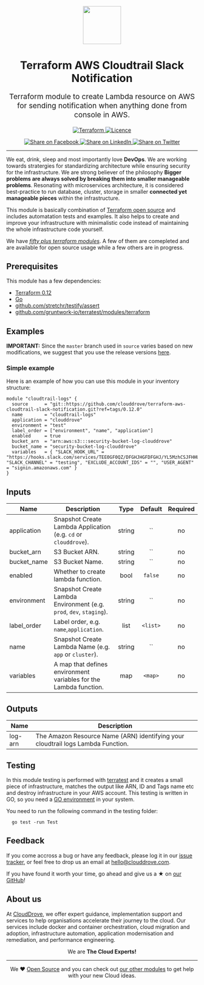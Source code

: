 <!-- This file was automatically generated by the `geine`. Make all changes to `README.yaml` and run `make readme` to rebuild this file. -->

<p align="center"> <img src="https://user-images.githubusercontent.com/50652676/62349836-882fef80-b51e-11e9-99e3-7b974309c7e3.png" width="100" height="100"></p>


<h1 align="center">
    Terraform AWS Cloudtrail Slack Notification


</h1>

<p align="center" style="font-size: 1.2rem;">
    Terraform module to create Lambda resource on AWS for sending notification when anything done from console in AWS.
     </p>

<p align="center">

<a href="https://www.terraform.io">
  <img src="https://img.shields.io/badge/Terraform-v0.12-green" alt="Terraform">
</a>
<a href="LICENSE.md">
  <img src="https://img.shields.io/badge/License-MIT-blue.svg" alt="Licence">
</a>


</p>
<p align="center">

<a href='https://facebook.com/sharer/sharer.php?u=https://github.com/clouddrove/terraform-aws-cloudtrail-slack-notification'>
  <img title="Share on Facebook" src="https://user-images.githubusercontent.com/50652676/62817743-4f64cb80-bb59-11e9-90c7-b057252ded50.png" />
</a>
<a href='https://www.linkedin.com/shareArticle?mini=true&title=Terraform+AWS+Cloudtrail+Slack+Notification&url=https://github.com/clouddrove/terraform-aws-cloudtrail-slack-notification'>
  <img title="Share on LinkedIn" src="https://user-images.githubusercontent.com/50652676/62817742-4e339e80-bb59-11e9-87b9-a1f68cae1049.png" />
</a>
<a href='https://twitter.com/intent/tweet/?text=Terraform+AWS+Cloudtrail+Slack+Notification&url=https://github.com/clouddrove/terraform-aws-cloudtrail-slack-notification'>
  <img title="Share on Twitter" src="https://user-images.githubusercontent.com/50652676/62817740-4c69db00-bb59-11e9-8a79-3580fbbf6d5c.png" />
</a>

</p>
<hr>


We eat, drink, sleep and most importantly love **DevOps**. We are working towards stratergies for standardizing architecture while ensuring security for the infrastructure. We are strong believer of the philosophy <b>Bigger problems are always solved by breaking them into smaller manageable problems</b>. Resonating with microservices architecture, it is considered best-practice to run database, cluster, storage in smaller <b>connected yet manageable pieces</b> within the infrastructure.

This module is basically combination of [Terraform open source](https://www.terraform.io/) and includes automatation tests and examples. It also helps to create and improve your infrastructure with minimalistic code instead of maintaining the whole infrastructure code yourself.

We have [*fifty plus terraform modules*][terraform_modules]. A few of them are comepleted and are available for open source usage while a few others are in progress.




## Prerequisites

This module has a few dependencies:

- [Terraform 0.12](https://learn.hashicorp.com/terraform/getting-started/install.html)
- [Go](https://golang.org/doc/install)
- [github.com/stretchr/testify/assert](https://github.com/stretchr/testify)
- [github.com/gruntwork-io/terratest/modules/terraform](https://github.com/gruntwork-io/terratest)







## Examples


**IMPORTANT:** Since the `master` branch used in `source` varies based on new modifications, we suggest that you use the release versions [here](https://github.com/clouddrove/terraform-aws-cloudtrail-slack-notification/releases).


### Simple example
Here is an example of how you can use this module in your inventory structure:
```hcl
module "cloudtrail-logs" {
  source      = "git::https://github.com/clouddrove/terraform-aws-cloudtrail-slack-notification.git?ref=tags/0.12.0"
  name        = "cloudtrail-logs"
  application = "clouddrove"
  environment = "test"
  label_order = ["environment", "name", "application"]
  enabled     = true
  bucket_arn  = "arn:aws:s3:::security-bucket-log-clouddrove"
  bucket_name = "security-bucket-log-clouddrove"
  variables   = { "SLACK_HOOK_URL" = "https://hooks.slack.com/services/TEE0GF0QZ/DFGHJHGFDFGHJ/YL5MzhCSJFHHUdfgh2Hs1qiMXVH", "SLACK_CHANNEL" = "testing", "EXCLUDE_ACCOUNT_IDS" = "", "USER_AGENT" = "signin.amazonaws.com" }
}
```






## Inputs

| Name | Description | Type | Default | Required |
|------|-------------|:----:|:-----:|:-----:|
| application | Snapshot Create Lambda Application (e.g. `cd` or `clouddrove`). | string | `` | no |
| bucket_arn | S3 Bucket ARN. | string | `` | no |
| bucket_name | S3 Bucket Name. | string | `` | no |
| enabled | Whether to create lambda function. | bool | `false` | no |
| environment | Snapshot Create Lambda Environment (e.g. `prod`, `dev`, `staging`). | string | `` | no |
| label_order | Label order, e.g. `name`,`application`. | list | `<list>` | no |
| name | Snapshot Create Lambda Name  (e.g. `app` or `cluster`). | string | `` | no |
| variables | A map that defines environment variables for the Lambda function. | map | `<map>` | no |

## Outputs

| Name | Description |
|------|-------------|
| log-arn | The Amazon Resource Name (ARN) identifying your cloudtrail logs Lambda Function. |




## Testing
In this module testing is performed with [terratest](https://github.com/gruntwork-io/terratest) and it creates a small piece of infrastructure, matches the output like ARN, ID and Tags name etc and destroy infrastructure in your AWS account. This testing is written in GO, so you need a [GO environment](https://golang.org/doc/install) in your system.

You need to run the following command in the testing folder:
```hcl
  go test -run Test
```



## Feedback
If you come accross a bug or have any feedback, please log it in our [issue tracker](https://github.com/clouddrove/terraform-aws-cloudtrail-slack-notification/issues), or feel free to drop us an email at [hello@clouddrove.com](mailto:hello@clouddrove.com).

If you have found it worth your time, go ahead and give us a ★ on [our GitHub](https://github.com/clouddrove/terraform-aws-cloudtrail-slack-notification)!

## About us

At [CloudDrove][website], we offer expert guidance, implementation support and services to help organisations accelerate their journey to the cloud. Our services include docker and container orchestration, cloud migration and adoption, infrastructure automation, application modernisation and remediation, and performance engineering.

<p align="center">We are <b> The Cloud Experts!</b></p>
<hr />
<p align="center">We ❤️  <a href="https://github.com/clouddrove">Open Source</a> and you can check out <a href="https://github.com/clouddrove">our other modules</a> to get help with your new Cloud ideas.</p>

  [website]: https://clouddrove.com
  [github]: https://github.com/clouddrove
  [linkedin]: https://cpco.io/linkedin
  [twitter]: https://twitter.com/clouddrove/
  [email]: https://clouddrove.com/contact-us.html
  [terraform_modules]: https://github.com/clouddrove?utf8=%E2%9C%93&q=terraform-&type=&language=